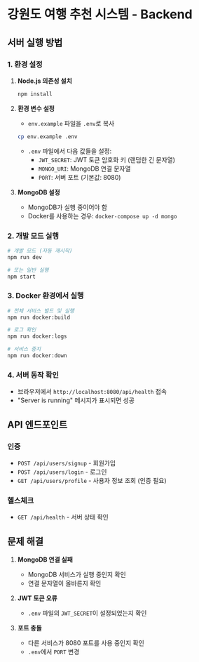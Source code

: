 # 강원도 여행 추천 시스템 - Backend

## 서버 실행 방법

### 1. 환경 설정
1. **Node.js 의존성 설치**
   ```bash
   npm install
   ```

2. **환경 변수 설정**
   - `env.example` 파일을 `.env`로 복사
   ```bash
   cp env.example .env
   ```
   - `.env` 파일에서 다음 값들을 설정:
     - `JWT_SECRET`: JWT 토큰 암호화 키 (랜덤한 긴 문자열)
     - `MONGO_URI`: MongoDB 연결 문자열
     - `PORT`: 서버 포트 (기본값: 8080)

3. **MongoDB 설정**
   - MongoDB가 실행 중이어야 함
   - Docker를 사용하는 경우: `docker-compose up -d mongo`

### 2. 개발 모드 실행
```bash
# 개발 모드 (자동 재시작)
npm run dev

# 또는 일반 실행
npm start
```

### 3. Docker 환경에서 실행
```bash
# 전체 서비스 빌드 및 실행
npm run docker:build

# 로그 확인
npm run docker:logs

# 서비스 중지
npm run docker:down
```

### 4. 서버 동작 확인
- 브라우저에서 `http://localhost:8080/api/health` 접속
- "Server is running" 메시지가 표시되면 성공

## API 엔드포인트

### 인증
- `POST /api/users/signup` - 회원가입
- `POST /api/users/login` - 로그인
- `GET /api/users/profile` - 사용자 정보 조회 (인증 필요)

### 헬스체크
- `GET /api/health` - 서버 상태 확인

## 문제 해결

1. **MongoDB 연결 실패**
   - MongoDB 서비스가 실행 중인지 확인
   - 연결 문자열이 올바른지 확인

2. **JWT 토큰 오류**
   - `.env` 파일의 `JWT_SECRET`이 설정되었는지 확인

3. **포트 충돌**
   - 다른 서비스가 8080 포트를 사용 중인지 확인
   - `.env`에서 `PORT` 변경
